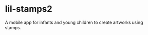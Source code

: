 lil-stamps2
===========

A mobile app for infants and young children to create artworks using stamps.
